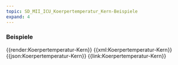 ```yaml
---
topic: SD_MII_ICU_Koerpertemperatur_Kern-Beispiele
expand: 4
---
```

### Beispiele


<tabs>
    <tab title="Übersicht">      
        {{render:Koerpertemperatur-Kern}}
    </tab>
    <tab title="XML">      
        {{xml:Koerpertemperatur-Kern}}
    </tab>
    <tab title="JSON">
        {{json:Koerpertemperatur-Kern}}
    </tab>
    <tab title="Link">
        {{link:Koerpertemperatur-Kern}}
    </tab>
</tabs>
